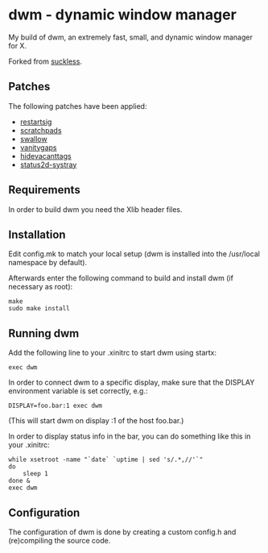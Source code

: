 # dwm - dynamic window manager
My build of dwm, an extremely fast, small, and dynamic window manager for X.

Forked from [suckless](https://git.suckless.org/dwm).


## Patches
The following patches have been applied:

- [restartsig](https://dwm.suckless.org/patches/restartsig)
- [scratchpads](https://dwm.suckless.org/patches/scratchpads)
- [swallow](https://dwm.suckless.org/patches/swallow)
- [vanitygaps](https://dwm.suckless.org/patches/vanitygaps)
- [hidevacanttags](https://dwm.suckless.org/patches/hidevacanttags)
- [status2d-systray](https://dwm.suckless.org/patches/status2d)

## Requirements
In order to build dwm you need the Xlib header files.


## Installation
Edit config.mk to match your local setup (dwm is installed into
the /usr/local namespace by default).

Afterwards enter the following command to build and install dwm (if
necessary as root):

```
make
sudo make install
```

## Running dwm
Add the following line to your .xinitrc to start dwm using startx:

```
exec dwm
```

In order to connect dwm to a specific display, make sure that
the DISPLAY environment variable is set correctly, e.g.:

```
DISPLAY=foo.bar:1 exec dwm
```

(This will start dwm on display :1 of the host foo.bar.)

In order to display status info in the bar, you can do something
like this in your .xinitrc:

```
while xsetroot -name "`date` `uptime | sed 's/.*,//'`"
do
	sleep 1
done &
exec dwm
```


## Configuration
The configuration of dwm is done by creating a custom config.h
and (re)compiling the source code.
